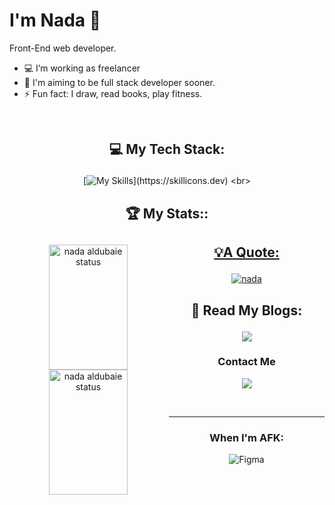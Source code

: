 # I'm Nada 👋
Front-End web developer.
<br>

- 💻 I’m  working as freelancer 
- 🎯 I'm aiming to be full stack developer sooner.
- ⚡ Fun fact: I draw, read books, play fitness.
<br>

[comment]: #================================================
## <p align="center">💻 My Tech Stack:
  <div align="center">
  
 [![My Skills](https://skillicons.dev/icons?i=bootstrap,sass,tailwind,js,react,nextjs,)](https://skillicons.dev)
<br>


[comment]: #================================================
## <p align="center">🏆 My Stats::
 <a href="https://github.com/nada-aldubaie2">
<img alt="nada aldubaie status" height=200 align="left" width="50%" src="https://github-readme-stats.vercel.app/api?username=nada-aldubaie2&show_owner=true&show_icons=true&theme=dracula"/>
</a>
 <a href="https://github.com/nada-aldubaie2">

<img alt="nada aldubaie status" height=200 align="left" width="50%" src="https://github-readme-stats.vercel.app/api/top-langs/?username=anuraghazra&layout=compact"/>

[comment]: #===================================================
## <p align="center">💡A Quote:  
 <div align="center">
    <a href="https://github.com/nada-aldubaie2">
      
  [![nada](https://quotes-github-readme.vercel.app/api?type=horizontal&theme=dark?quote=nada)](https://github.com/piyushsuthar/github-readme-quotes)
</a>
<br>

[comment]: #================================================
 ## <p align="center">📖 Read My Blogs:
  <a href="https://dev.to/nada2react">
    <img src="https://img.shields.io/badge/dev.to-0A0A0A?style=for-the-badge&logo=dev.to&logoColor=white" />
  </a>
</p>

[comment]: #================================================
### <p align="center">Contact Me

 <div align="center">
   
  <a  href="https://www.linkedin.com/in/nada-aldubaie-3a3a96238?utm_source=share&utm_campaign=share_via&utm_content=profile&utm_medium=android_app">
    <img src="https://skillicons.dev/icons?i=linkedin" />
  </a>
  </div>
</p>
<br>
 <hr>
 
[comment]: #================================================
### <p align="center"> When I'm AFK:

![Figma](https://img.shields.io/badge/figma-%23F24E1E.svg?style=for-the-badge&logo=figma&logoColor=white)
